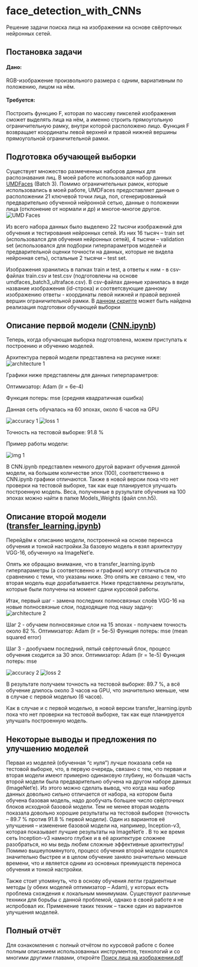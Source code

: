 # face_detection_with_CNNs
Решение задачи поиска лица на изображении на основе свёрточных нейронных сетей.
## Постановка задачи 
#### Дано:
RGB-изображение произвольного размера с одним, вариативным по положению, лицом на нём.
#### Требуется:
Построить функцию F, которая по массиву пикселей изображения сможет выделять лица на нём, а именно строить прямоугольную ограничительную рамку, внутри которой расположено лицо. Функция F возвращает координаты левой верхней и правой нижней вершины прямоугольной ограничительной рамки.

## Подготовка обучающей выборки
Существует множество размеченных наборов данных для распознавания лиц. В моей работе использовался набор данных [UMDFaces](https://www.umdfaces.io/) (Batch 3). Помимо ограничительных рамок, которые использовались в моей работе, UMDFaces предоставляет данные о расположении 21 ключевой точки лица, пол, сгенерированный предварительно обученной нейронной сетью, данные о положении лица (отклонение от нормали и др) и многое-многое другое.
![UMD Faces](https://github.com/Gumilevski/face_detection_with_CNNs/blob/master/images/2019-05-30_14-28-25.png)

Из всего набора данных было выделено 22 тысячи изображений для обучения и тестирования нейронных сетей. Из них 16 тысяч – train set (использовался для обучения нейронных сетей), 4 тысячи – validation set (использовался для подборки гиперпараметров моделей и предварительной оценки точности на данных, которые не видела нейронная сеть), остальные 2 тысячи – test set.

Изображения хранились в папках train и test, а ответы к ним - в csv-файлах train.csv и test.csv (подготовлены на основе umdfaces_batch3_ultraface.csv). В csv-файлах данные хранилась в виде название изображения (id-строка) и соответсвующие данному изображению ответы - координаты левой нижней и правой верхней вершин ограничительной рамки. 
В [данном скрипте](https://github.com/Gumilevski/face_detection_with_CNNs/blob/master/generating_script.ipynb) может быть найдена реализация подготовки обучающей выборки

## Описание первой модели ([CNN.ipynb](https://github.com/Gumilevski/face_detection_with_CNNs/blob/master/CNN.ipynb))
Теперь, когда обучающая выборка подготовлена, можем приступать к построению и обучению моделей.

Архитектура первой модели представлена на рисунке ниже:
![architecture 1](https://github.com/Gumilevski/face_detection_with_CNNs/blob/master/images/%D0%B0%D1%80%D1%85%D0%B8%D1%82%D0%B5%D0%BA%D1%82%D1%83%D1%80%D0%B0%201.png)

Графики ниже представлены для данных гиперпараметров:

Оптимизатор: Adam (lr = 6e-4)

Функция потерь: mse (средняя квадратичная ошибка)

Данная сеть обучалась на 60 эпохах, около 6 часов на GPU

![accuracy 1](https://github.com/Gumilevski/face_detection_with_CNNs/blob/master/images/2019-05-30_15-57-07.png)
![loss 1](https://github.com/Gumilevski/face_detection_with_CNNs/blob/master/images/2019-05-30_15-57-23.png)

Точность на тестовой выборке: 91.8 %

Пример работы модели:

![img 1](https://github.com/Gumilevski/face_detection_with_CNNs/blob/master/images/2019-05-30_16-02-31.png)

В CNN.ipynb представлен немного другой вариант обучения данной модели, на большем количестве эпох (100), соответственно в CNN.ipynb графики отличаются. Также в новой версии пока что нет проверки на тестовой выборке, так как еще планируется улучшать построенную модель.
Веса, полученные в рузультате обучения на 100 эпохах можно найти в папке Models_Weights (файл cnn.h5).

## Описание второй модели ([transfer_learning.ipynb](https://github.com/Gumilevski/face_detection_with_CNNs/blob/master/transfer_learning.ipynb))
Перейдём к описанию модели, построенной на основе переноса обучения и тонкой настройки.За базовую модель я взял архитектуру VGG-16, обученную на ImageNet’е. 

Опять же обращаю внимание, что в transfer_learning.ipynb гиперпараметры (а соответсвенно и графики) могут отличаться по сравнению с теми, что указаны ниже. Это опять же связано с тем, что вторая модель еще дорабатывается. Ниже представлены результаты, которые были получены на момент сдачи курсовой работы.

Итак, первый шаг - замена последних полносвязных слоёв VGG-16 на новые полносвязные слои, подходящие под нашу задачу:
![architecture 2](https://github.com/Gumilevski/face_detection_with_CNNs/blob/master/images/%D0%B0%D1%80%D1%85%D0%B8%D1%82%D0%B5%D0%BA%D1%82%D1%83%D1%80%D0%B02.png)

Шаг 2 - обучаем полносвязные слои на 15 эпохах - получаем точность около 82 %.
Оптимизатор: Adam (lr = 5e-5)
Функция потерь: mse (mean squared error)	

Шаг 3 - дообучаем последний, пятый свёрточный блок, процесс обучения сходится за 30 эпох.
Оптимизатор: Adam (lr = 1e-5)
Функция потерь: mse

![accuracy 2](https://github.com/Gumilevski/face_detection_with_CNNs/blob/master/images/2019-05-30_16-20-25.png)
![loss 2](https://github.com/Gumilevski/face_detection_with_CNNs/blob/master/images/2019-05-30_16-20-13.png)

В результате получаем точность на тестовой выборке: 89.7 %, а всё обучение длилось около 3 часов на GPU, что значительно меньше, чем в случае с первой моделью (6 часов). 

Как в случае и с первой моделью, в новой версии transfer_learning.ipynb пока что нет проверки на тестовой выборке, так как еще планируется улучшать построенную модель.

## Некоторые выводы и предложения по улучшению моделей
Первая из моделей (обученная “с нуля”) лучше показала себя на тестовой выборке, что, в первую очередь, связано с тем, что первая и вторая модели имеют примерно одинаковую глубину, но большая часть второй модели была предварительно обучена на другом наборе данных (ImageNet’e). Из этого можно сделать вывод, что когда наш набор данных довольно сильно отличается от набора, на котором была обучена базовая модель, надо дообучать большее число свёрточных блоков исходной базовой модели. Тем не менее вторая модель показала довольно хорошие результаты на тестовой выборке (точность – 89.7 % против 91.8 % первой модели). Один из вариантов её улучшения – изменение базовой модели на, например, Inception-v3,  которая показывает лучшие результаты на ImageNet’e . В то же время сеть Inception-v3 намного глубже и в её архитектуре сложнее разобраться, но мы ведь любим сложные эффективные архитектуры! Помимо вышеупомянутого, процесс обучения второй модели сошелся значительно быстрее и в целом обучение заняло значительно меньше времени, что и является одним из основных преимуществ переноса обучения и тонкой настройки.

 Также стоит упомянуть, что в основу обучения легли градиентные методы (у обеих моделей оптимизатор – Adam), у которых есть проблема схождения к локальным минимумам. Существуют различные техники для борьбы с данной проблемой, однако в своей работе я не испробовал их. Применение таких техник – также один из вариантов улучшения моделей.

## Полный отчёт
Для ознакомления с полный отчётом по курсовой работе с более полным описанием использованных инструментов, технологий и со многими другими главами, откройте [Поиск лица на изображении.pdf](https://github.com/Gumilevski/face_detection_with_CNNs/blob/master/%D0%9F%D0%BE%D0%B8%D1%81%D0%BA%20%D0%BB%D0%B8%D1%86%D0%B0%20%D0%BD%D0%B0%20%D0%B8%D0%B7%D0%BE%D0%B1%D1%80%D0%B0%D0%B6%D0%B5%D0%BD%D0%B8%D0%B8.pdf)
